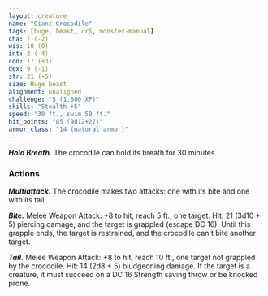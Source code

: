 ```yaml
---
layout: creature
name: "Giant Crocodile"
tags: [huge, beast, cr5, monster-manual]
cha: 7 (-2)
wis: 10 (0)
int: 2 (-4)
con: 17 (+3)
dex: 9 (-1)
str: 21 (+5)
size: Huge beast
alignment: unaligned
challenge: "5 (1,800 XP)"
skills: "Stealth +5"
speed: "30 ft., swim 50 ft."
hit_points: "85 (9d12+27)"
armor_class: "14 (natural armor)"
---
```


***Hold Breath.*** The crocodile can hold its breath for 30 minutes.

### Actions

***Multiattack.*** The crocodile makes two attacks: one with its bite and one with its tail.

***Bite.*** Melee Weapon Attack: +8 to hit, reach 5 ft., one target. Hit: 21 (3d10 + 5) piercing damage, and the target is grappled (escape DC 16). Until this grapple ends, the target is restrained, and the crocodile can't bite another target.

***Tail.*** Melee Weapon Attack: +8 to hit, reach 10 ft., one target not grappled by the crocodile. Hit: 14 (2d8 + 5) bludgeoning damage. If the target is a creature, it must succeed on a DC 16 Strength saving throw or be knocked prone.
